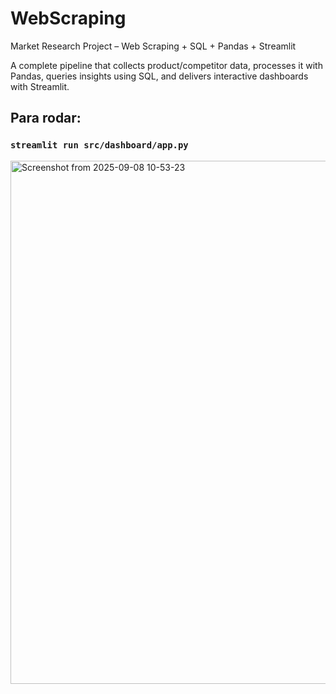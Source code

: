 # WebScraping

Market Research Project – Web Scraping + SQL + Pandas + Streamlit

A complete pipeline that collects product/competitor data, processes it with Pandas, queries insights using SQL, and delivers interactive dashboards with Streamlit.

## Para rodar:

### `streamlit run src/dashboard/app.py`

<img width="806" height="837" alt="Screenshot from 2025-09-08 10-53-23" src="https://github.com/user-attachments/assets/986ab6de-467d-4647-a8ab-eeb08a7dd5d8" />


